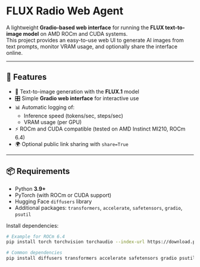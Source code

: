 # FLUX Radio Web Agent

A lightweight **Gradio-based web interface** for running the **FLUX text-to-image model** on AMD ROCm and CUDA systems.  
This project provides an easy-to-use web UI to generate AI images from text prompts, monitor VRAM usage, and optionally share the interface online.

---

## 🚀 Features

- 🌌 Text-to-image generation with the **FLUX.1** model  
- 🎛 Simple **Gradio web interface** for interactive use  
- 📊 Automatic logging of:
  - Inference speed (tokens/sec, steps/sec)
  - VRAM usage (per GPU)
- ⚡ ROCm and CUDA compatible (tested on AMD Instinct MI210, ROCm 6.4)  
- 🌍 Optional public link sharing with `share=True`  

---

## 📦 Requirements

- Python **3.9+**  
- PyTorch (with ROCm or CUDA support)  
- Hugging Face `diffusers` library  
- Additional packages: `transformers`, `accelerate`, `safetensors`, `gradio`, `psutil`

Install dependencies:

```bash
# Example for ROCm 6.4
pip install torch torchvision torchaudio --index-url https://download.pytorch.org/whl/rocm6.4

# Common dependencies
pip install diffusers transformers accelerate safetensors gradio psutil

